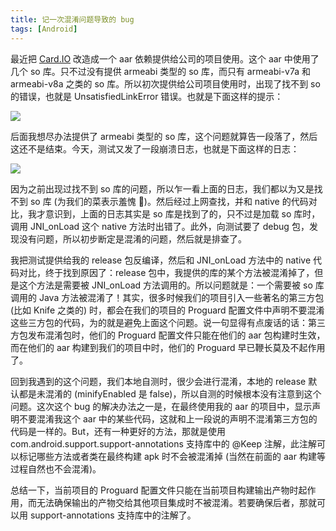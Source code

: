 ```yaml
---
title: 记一次混淆问题导致的 bug
tags: [Android]
---
```


最近把 [Card.IO](https://github.com/card-io/card.io-Android-SDK) 改造成一个 aar 依赖提供给公司的项目使用。这个 aar 中使用了几个 so 库。只不过没有提供 armeabi 类型的 so 库，而只有 armeabi-v7a 和 armeabi-v8a 之类的 so 库。所以初次提供给公司项目使用时，出现了找不到 so 的错误，也就是 UnsatisfiedLinkError 错误。也就是下面这样的提示：

![](https://tao93.top/images/2018/09/01/1535807292.png)

后面我想尽办法提供了 armeabi 类型的 so 库，这个问题就算告一段落了，然后这还不是结束。今天，测试又发了一段崩溃日志，也就是下面这样的日志：

![](https://tao93.top/images/2018/09/01/1535807316.png)

因为之前出现过找不到 so 库的问题，所以乍一看上面的日志，我们都以为又是找不到 so 库 (为我们的菜表示羞愧 🤩)。然后经过上网查找，并和 native 的代码对比，我才意识到，上面的日志其实是 so 库是找到了的，只不过是加载 so 库时，调用 JNI_onLoad 这个 native 方法时出错了。此外，向测试要了 debug 包，发现没有问题，所以初步断定是混淆的问题，然后就是排查了。

我把测试提供给我的 release 包反编译，然后和 JNI_onLoad 方法中的 native 代码对比，终于找到原因了：release 包中，我提供的库的某个方法被混淆掉了，但是这个方法是需要被 JNI_onLoad 方法调用的。所以问题就是：一个需要被 so 库调用的 Java 方法被混淆了！其实，很多时候我们的项目引入一些著名的第三方包 (比如 Knife 之类的) 时，都会在我们的项目的 Proguard 配置文件中声明不要混淆这些三方包的代码，为的就是避免上面这个问题。说一句显得有点废话的话：第三方包发布混淆包时，他们的 Proguard 配置文件只能在他们的 aar 包构建时生效，而在他们的 aar 构建到我们的项目中时，他们的 Proguard 早已鞭长莫及不起作用了。

回到我遇到的这个问题，我们本地自测时，很少会进行混淆，本地的 release 默认都是未混淆的 (minifyEnabled 是 false)，所以自测的时候根本没有注意到这个问题。这次这个 bug 的解决办法之一是，在最终使用我的 aar 的项目中，显示声明不要混淆我这个 aar 中的某些代码，这就和上一段说的声明不混淆第三方包的代码是一样的。But，还有一种更好的方法，那就是使用 com.android.support.support-annotations 支持库中的 @Keep 注解，此注解可以标记哪些方法或者类在最终构建 apk 时不会被混淆掉 (当然在前面的 aar 构建等过程自然也不会混淆)。

总结一下，当前项目的 Proguard 配置文件只能在当前项目构建输出产物时起作用，而无法确保输出的产物交给其他项目集成时不被混淆。若要确保后者，那就可以用 support-annotations 支持库中的注解了。

